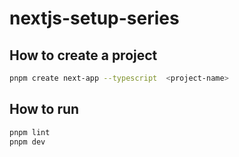 # nextjs-setup-series

## How to create a project

```sh
pnpm create next-app --typescript  <project-name>
```

## How to run

```sh
pnpm lint
pnpm dev
```


